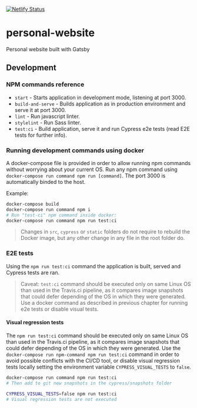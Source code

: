 [![Netlify Status](https://api.netlify.com/api/v1/badges/3f165d03-3a16-448c-b4f4-cdb01950c72c/deploy-status)](https://app.netlify.com/sites/javierbrea/deploys)

# personal-website

Personal website built with Gatsby

## Development

### NPM commands reference

* `start` - Starts application in development mode, listening at port 3000.
* `build-and-serve` - Builds application as in production environment and serve it at port 3000.
* `lint` - Run javascript linter.
* `stylelint` - Run Sass linter.
* `test:ci` - Build application, serve it and run Cypress e2e tests (read E2E tests for further info).

### Running development commands using docker

A docker-compose file is provided in order to allow running npm commands without worrying about your current OS. Run any npm command using `docker-compose run command npm run [command]`. The port 3000 is automatically binded to the host.

Example:

``` bash
docker-compose build
docker-compose run command npm i
# Run "test-ci" npm command inside docker:
docker-compose run command npm run test:ci
```

> Changes in `src`, `cypress` or `static` folders do not require to rebuild the Docker image, but any other change in any file in the root folder do.

### E2E tests

Using the `npm run test:ci` command the application is built, served and Cypress tests are ran.

> Caveat: `test:ci` command should be executed only on same Linux OS than used in the Travis.ci pipeline, as it compares image snapshots that could defer depending of the OS in which they were generated. Use a docker command as described in previous chapter for running e2e tests or disable visual tests.

#### Visual regression tests

The `npm run test:ci` command should be executed only on same Linux OS than used in the Travis.ci pipeline, as it compares image snapshots that could defer depending of the OS in which they were generated. Use the `docker-compose run npm-command npm run test:ci` command in order to avoid possible conflicts with the CI/CD tool, or disable visual regression tests locally setting the environment variable `CYPRESS_VISUAL_TESTS` to `false`.

```bash
docker-compose run command npm run test:ci
# Then add to git new snapshots in the cypress/snapshots folder
```

```bash
CYPRESS_VISUAL_TESTS=false npm run test:ci
# Visual regression tests are not executed
```

